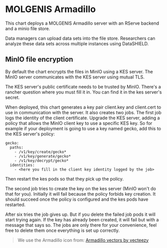 # MOLGENIS Armadillo

This chart deploys a MOLGENIS Armadillo server with an RServe backend and a minio file store.

Data managers can upload data sets into the file store. Researchers can analyze these data sets across multiple instances using DataSHIELD.

## MinIO file encryption
By default the chart encrypts the files in MinIO using a KES server.
The MinIO server communicates with the KES server using mutual TLS.

The KES server's public certificate needs to be trusted by MinIO.
There's a rancher question where you must fill it in.
You can find it in the kes server's secret.

When deployed, this chart generates a key pair client.key and client.cert to use in communication with the server.
It also creates two jobs.
The first job logs the identity of the client certificate.
Upgrade the KES server, adding a policy that allows the MinIO client key to use a 
specific KES key. So for example if your deployment is going to use a key named gecko, add this to the KES server's policy:
```
gecko:
  paths:
    - /v1/key/create/gecko*
    - /v1/key/generate/gecko*
    - /v1/key/decrypt/gecko*
  identities:
    - <here you fill in the client key identity logged by the job>
```
Then restart the kes pods so that they pick up the policy.

The second job tries to create the key on the kes server (MinIO won't do that for you).
Initially it will fail because the policy forbids key creation.
It should succeed once the policy is configured and the kes pods have restarted.

After six tries the job gives up. But if you delete the failed job pods it will start trying again.
If the key has already been created, it will fail but with a message that says so.
The jobs are only there for your convenience, feel free to delete them once everything is set up correctly.

> We use the Armadillo icon from: [Armadillo vectors by vecteezy](https://www.vecteezy.com/free-vector/armadillo)